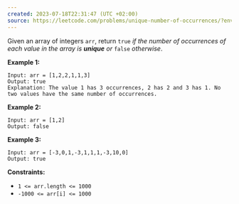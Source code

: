 ```yaml
---
created: 2023-07-18T22:31:47 (UTC +02:00)
source: https://leetcode.com/problems/unique-number-of-occurrences/?envType=study-plan-v2&envId=leetcode-75
---
```


Given an array of integers `arr`, return `true` _if the number of occurrences of each value in the array is **unique** or_ `false` _otherwise_.

**Example 1:**

```
Input: arr = [1,2,2,1,1,3]
Output: true
Explanation: The value 1 has 3 occurrences, 2 has 2 and 3 has 1. No two values have the same number of occurrences.
```

**Example 2:**

```
Input: arr = [1,2]
Output: false

```

**Example 3:**

```
Input: arr = [-3,0,1,-3,1,1,1,-3,10,0]
Output: true

```

**Constraints:**

-   `1 <= arr.length <= 1000`
-   `-1000 <= arr[i] <= 1000`
